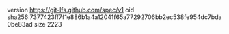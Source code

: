 version https://git-lfs.github.com/spec/v1
oid sha256:7377423ff7f1e886b1a4a12041f65a77292706bb2ec538fe954dc7bda0be83ad
size 2223

